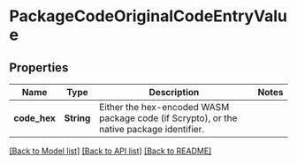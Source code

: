 # PackageCodeOriginalCodeEntryValue

## Properties

Name | Type | Description | Notes
------------ | ------------- | ------------- | -------------
**code_hex** | **String** | Either the hex-encoded WASM package code (if Scrypto), or the native package identifier.  | 

[[Back to Model list]](../README.md#documentation-for-models) [[Back to API list]](../README.md#documentation-for-api-endpoints) [[Back to README]](../README.md)


